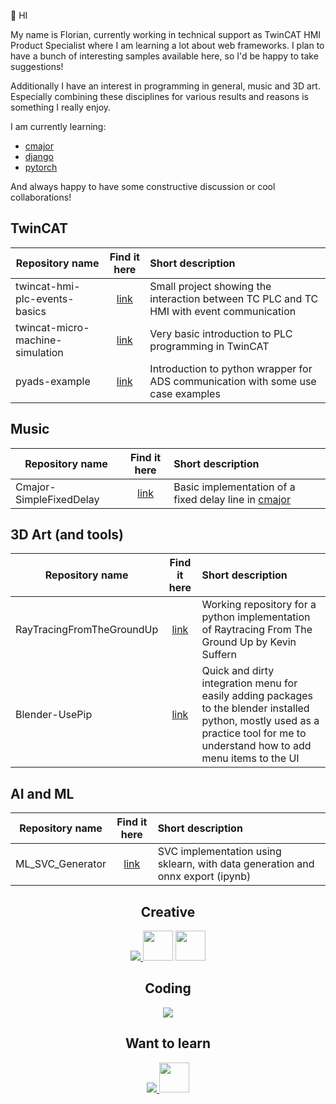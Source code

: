 <!--

Resources for md:
- https://docs.github.com/en/get-started/writing-on-github/getting-started-with-writing-and-formatting-on-github/basic-writing-and-formatting-syntax
- https://github.github.com/gfm/#html-blocks
- https://github.com/adam-p/markdown-here/wiki/Markdown-Cheatsheet
- https://dev.to/kshyun28/how-to-make-your-awesome-github-profile-hog
- https://shields.io/
- https://github.com/Ileriayo/markdown-badges

Here are some ideas to get you started:

- 🔭 I’m currently working on ...
- 🌱 I’m currently learning ...
- 👯 I’m looking to collaborate on ...
- 🤔 I’m looking for help with ...
- 💬 Ask me about ...
- 📫 How to reach me: ...
- 😄 Pronouns: ...
- ⚡ Fun fact: ...
-->

👋 HI

My name is Florian, currently working in technical support as TwinCAT HMI Product Specialist where I am learning a lot about web frameworks. I plan to have a bunch of interesting samples available here, so I'd be happy to take suggestions!

Additionally I have an interest in programming in general, music and 3D art. Especially combining these disciplines for various results and reasons is something I really enjoy.

I am currently learning:
- [cmajor](https://github.com/SoundStacks/cmajor)
- [django](https://github.com/django/django)
- [pytorch](https://github.com/pytorch/pytorch)

And always happy to have some constructive discussion or cool collaborations!

## TwinCAT

| Repository name        | Find it here           | Short description  |
| ------------- |:-------------:|:-----|
| twincat-hmi-plc-events-basics      | [link](https://github.com/Florian-Heringa/twincat-hmi-plc-events-basics) | Small project showing the interaction between TC PLC and TC HMI with event communication |
| twincat-micro-machine-simulation      | [link](https://github.com/Florian-Heringa/twincat-micro-machine-simulation)      |   Very basic introduction to PLC programming in TwinCAT |
| pyads-example | [link](https://github.com/Florian-Heringa/pyads-example)      |  Introduction to python wrapper for ADS communication with some use case examples |

## Music

| Repository name        | Find it here           | Short description  |
| ------------- |:-------------:| :----------------------------|
| Cmajor-SimpleFixedDelay| [link](https://github.com/Florian-Heringa/Cmajor-SimpleFixedDelay) | Basic implementation of a fixed delay line in [cmajor](https://github.com/SoundStacks/cmajor) |

## 3D Art (and tools)

| Repository name        | Find it here           | Short description  |
| ------------- |:-------------:| :----------------------------|
| RayTracingFromTheGroundUp | [link](https://github.com/Florian-Heringa/RayTracingFromTheGroundUp) | Working repository for a python implementation of Raytracing From The Ground Up by Kevin Suffern |
| Blender-UsePip | [link](https://github.com/Florian-Heringa/Blender-UsePip) | Quick and dirty integration menu for easily adding packages to the blender installed python, mostly used as a practice tool for me to understand how to add menu items to the UI |

## AI and ML

| Repository name        | Find it here           | Short description  |
| ------------- |:-------------:| :----------------------------|
| ML_SVC_Generator| [link](https://github.com/Florian-Heringa/ML_SVC_Generator) | SVC implementation using sklearn, with data generation and onnx export (ipynb) |

<div align="center">
  <h2>Creative</h2>
  <a href="https://skillicons.dev">
    <img src="https://skillicons.dev/icons?i=ableton,blender,unity" />
  </a>
  <a href="https://www.blackmagicdesign.com/products/davinciresolve"><img height="48" width="48" src="https://cdn.simpleicons.org/davinciresolve/lightgray" /></a>
  <a href="https://www.reaper.fm/"><img height="48" width="48" src="https://static-00.iconduck.com/assets.00/logo-reaper-icon-492x512-lgpq3ul5.png" /></a>
  <h2>Coding</h2>
  <a href="https://skillicons.dev">
    <img src="https://skillicons.dev/icons?i=anaconda,visualstudio,vscode,django,py,pytorch,html,css,js,ts,cs,dotnet" />
  </a>
  <h2>Want to learn</h2>
  <a href="https://skillicons.dev">
    <img src="https://skillicons.dev/icons?i=julia,elixir,rust,haskell,tensorflow" />
    <a href="https://cmajor.dev/"><img height="48" width="48" src="https://soundstacks.gallerycdn.vsassets.io/extensions/soundstacks/cmajor/0.9.2311/1708361565673/Microsoft.VisualStudio.Services.Icons.Default" /></a>
  </a>
</div>
